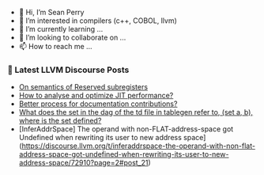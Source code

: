 - 👋 Hi, I’m Sean Perry
- 👀 I’m interested in compilers (c++, COBOL, llvm)
- 🌱 I’m currently learning ...
- 💞️ I’m looking to collaborate on ...
- 📫 How to reach me ...

<!---
s66perry/s66perry is a ✨ special ✨ repository because its `README.md` (this file) appears on your GitHub profile.
You can click the Preview link to take a look at your changes.
--->
### 📕 Latest LLVM Discourse Posts

<!-- DISCOURSE-LLVM:START -->
- [On semantics of Reserved subregisters](https://discourse.llvm.org/t/on-semantics-of-reserved-subregisters/73020#post_1)
- [How to analyse and optimize JIT performance?](https://discourse.llvm.org/t/how-to-analyse-and-optimize-jit-performance/72989#post_2)
- [Better process for documentation contributions?](https://discourse.llvm.org/t/better-process-for-documentation-contributions/73001#post_4)
- [What does the set in the dag of the td file in tablegen refer to, &lpar;set a, b&rpar;, where is the set defined?](https://discourse.llvm.org/t/what-does-the-set-in-the-dag-of-the-td-file-in-tablegen-refer-to-set-a-b-where-is-the-set-defined/72882#post_7)
- [InferAddrSpace] The operand with non-FLAT-address-space got Undefined when rewriting its user to new address space](https://discourse.llvm.org/t/inferaddrspace-the-operand-with-non-flat-address-space-got-undefined-when-rewriting-its-user-to-new-address-space/72910?page=2#post_21)
<!-- DISCOURSE-LLVM:END -->
